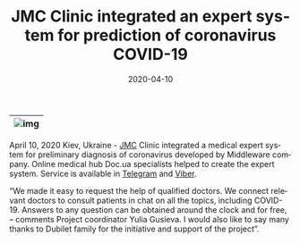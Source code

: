 ﻿---
date: '2020-04-10'
url: 'corezoid-jmc-doc-ua'
next: 'a-bank-corezoid-covid19'
title: 'JMC Clinic integrated an expert system for
prediction of coronavirus COVID-19'
description: 'JMC Clinic integrated a medical expert system for preliminary diagnosis of coronavirus developed by Middleware company.'
image: '/images/corezoid-jmc-doc-ua.png'
category:
    - 'Use cases'
subcategory:
	- 'Enterprise'
tags:
    - 'jmc'
    - 'clinic'
    - 'integration'
    - 'messenger'
    - 'telegram'
    - 'viber'
    - 'covid19'
lang: 'en'

---
| ![img](../images/corezoid-jmc-doc-ua.png) |
| :---: |

April 10, 2020 Kiev, Ukraine - [JMC](http://jmc.org.ua/) Clinic integrated a medical expert system for preliminary diagnosis of coronavirus developed by Middleware company. Online medical hub Doc.ua specialists helped to create the expert system. Service is available in [Telegram](https://web.telegram.org/#/im?p=@JmcMedHelpBot) and [Viber](viber://pa?chatURI=jmcmedhelp).


“We made it easy to request the help of qualified doctors. We connect relevant doctors to consult patients in chat on all the topics, including COVID-19. Answers to any question can be obtained around the clock and for free, – comments Project coordinator Yulia Gusieva. I would also like to say many thanks to Dubilet family for the initiative and support of the project”.

